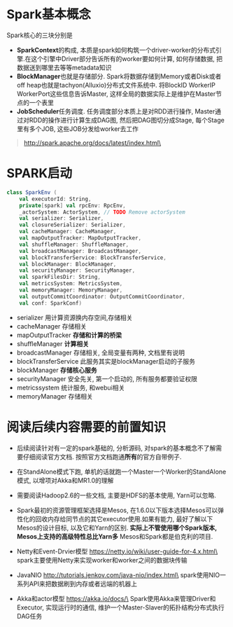 # Spark基本概念
Spark核心的三块分别是
* **SparkContext**的构成, 本质是spark如何构筑一个driver-worker的分布式引擎.在这个引擎中Driver部分告诉所有的worker要如何计算, 如何存储数据, 把数据送到哪里去等等metadata知识
* **BlockManager**也就是存储部分. Spark将数据存储到Memory或者Disk或者off heap也就是tachyon(Alluxio)分布式文件系统中. 将BlockID WorkerIP WorkerPort这些信息告诉Master, 这样全局的数据实际上是维护在Master节点的一个表里
* **JobScheduler**任务调度. 任务调度部分本质上是对RDD进行操作, Master通过对RDD的操作进行计算生成DAG图, 然后把DAG图切分成Stage, 每个Stage里有多个JOB, 这些JOB分发给worker去工作

>http://spark.apache.org/docs/latest/index.html\


# SPARK启动
```scala
class SparkEnv (
    val executorId: String,
    private[spark] val rpcEnv: RpcEnv,
    _actorSystem: ActorSystem, // TODO Remove actorSystem
    val serializer: Serializer,
    val closureSerializer: Serializer,
    val cacheManager: CacheManager,
    val mapOutputTracker: MapOutputTracker,
    val shuffleManager: ShuffleManager,
    val broadcastManager: BroadcastManager,
    val blockTransferService: BlockTransferService,
    val blockManager: BlockManager,
    val securityManager: SecurityManager,
    val sparkFilesDir: String,
    val metricsSystem: MetricsSystem,
    val memoryManager: MemoryManager,
    val outputCommitCoordinator: OutputCommitCoordinator,
    val conf: SparkConf)
```


* serializer 用计算资源换内存空间,存储相关
* cacheManager 存储相关
* mapOutputTracker **存储和计算的桥梁**
* shuffleManager **计算相关**
* broadcastManager 存储相关, 全局变量有两种, 文档里有说明
* blockTransferService 此服务其实是blockManager启动的子服务
* blockManager **存储核心服务**
* securityManager 安全先关, 第一个启动的, 所有服务都要验证权限
* metricssystem 统计服务, 和webui相关
* memoryManager 存储相关

# 阅读后续内容需要的前置知识
* 后续阅读针对有一定的spark基础的, 分析源码, 对spark的基本概念不了解需要仔细阅读官方文档. 按照官方文档跑通**所有**的官方自带例子.

* 在StandAlone模式下跑, 单机的话就跑一个Master一个Worker的StandAlone模式, 以增项对Akka和MR1.0的理解

* 需要阅读Hadoop2.6的一些文档, 主要是HDFS的基本使用, Yarn可以忽略.

* Spark最初的资源管理框架选择是Mesos, 在1.6.0以下版本选择Mesos可以弹性化的回收内存给同节点的其它executor使用.如果有能力, 最好了解以下Mesos的设计目标, 以及它和Yarn的区别. **实际上不管使用哪个Spark版本, Mesos上支持的高级特性总比Yarn多** Mesos和Spark都是伯克利的项目.

* Netty和Event-Drvier模型 https://netty.io/wiki/user-guide-for-4.x.html\
spark主要使用Netty来实现worker和worker之间的数据块传输

* JavaNIO http://tutorials.jenkov.com/java-nio/index.html\
spark使用NIO一系列API来把数据刷到内存或者远端的机器上

* Akka和actor模型 https://akka.io/docs/\
Spark使用Akka来管理Driver和Executor, 实现运行时的通信, 维护一个Master-Slaver的拓扑结构分布式执行DAG任务




